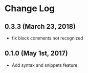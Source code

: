 # Change Log

## 0.3.3 (March 23, 2018)
  - fix block comments not recognized

## 0.1.0 (May 1st, 2017)
  - Add syntax and snippets feature.